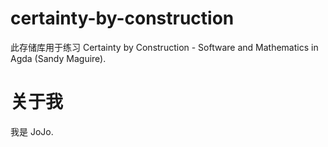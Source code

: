 # certainty-by-construction
此存储库用于练习 Certainty by Construction - Software and Mathematics in Agda (Sandy Maguire).
# 关于我
我是 JoJo.
